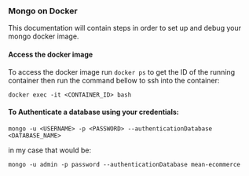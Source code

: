 ### Mongo on Docker

This documentation will contain steps in order to set up and debug your mongo docker image.

#### Access the docker image

To access the docker image run ``docker ps`` to get the ID of the running container then run the command bellow to ssh into the container:

``docker exec -it <CONTAINER_ID> bash``

#### To Authenticate a database using your credentials:

``mongo -u <USERNAME> -p <PASSWORD> --authenticationDatabase <DATABASE_NAME>``

in my case that would be:

``mongo -u admin -p password --authenticationDatabase mean-ecommerce``